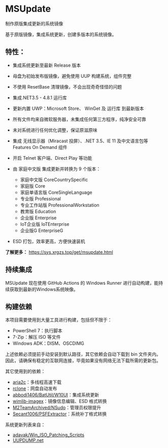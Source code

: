 # MSUpdate

制作原版集成更新的系统镜像

基于原版镜像，集成系统更新，创建多版本的系统镜像。

## 特性：

- 集成系统更新至最新 Release 版本

- 母盘为初始发布版镜像，避免使用 UUP 构建系统，组件完整

- 不使用 ResetBase 清理镜像，不会出现奇奇怪怪的问题

- 集成.NET3.5 - 4.8.1 运行库

- 更新内置 UWP：Microsoft Store、 WinGet 及 运行库 到最新版本

- 所有文件均来自微软服务器，未集成任何第三方程序，纯净安全可靠

- 未对系统进行任何优化调整，保证原滋原味

- 集成 无线显示器（Miracast 投屏）、.NET 3.5、IE 11 及中文语言包等 Features On Demand 组件

- 开启 Telnet 客户端、Direct Play 等功能

- 由 家庭中文版 集成更新并转换为 9 个版本：

  - 家庭中文版 CoreCountrySpecific
  - 家庭版 Core
  - 家庭单语言版 CoreSingleLanguage
  - 专业版 Professional
  - 专业工作站版 ProfessionalWorkstation
  - 教育版 Education
  - 企业版 Enterprise
  - IoT企业版 IoTEnterprise
  - 企业版G EnterpriseG
- ESD 打包，效率更高，方便快速装机

**了解更多：**
https://sys.xrgzs.top/get/msupdate.html

## 持续集成

MSUpdate 现在使用 GitHub Actions 的 Windows Runner 进行自动构建，能持续获取到最新的Windows系统映像。

## 构建依赖

本项目需要使用到大量工具进行构建，包括但不限于：

- PowerShell 7：执行脚本
- 7-Zip：解压 ISO 等文件
- Windows ADK：DISM、OSCDIMG

上述依赖必须提前手动安装到默认路径，其它依赖会自动下载到 bin 文件夹内。因此，请确保有稳定的互联网连接，毕竟如果没有网络无法下载所需的更新包。

其它使用到的依赖：

- [aria2c](https://github.com/aria2/aria2)：多线程高速下载
- [rclone](https://github.com/rclone/rclone)：网盘自动发布
- [abbodi1406/BatUtil/W10UI](https://github.com/abbodi1406/BatUtil/tree/master/W10UI)：集成系统更新
- [wimlib-imagex](https://wimlib.net/)：镜像信息编辑、ESD 格式转换
- [M2TeamArchived/NSudo](https://github.com/M2TeamArchived/NSudo)：管理员权限提升
- [Secant1006/PSFExtractor](https://github.com/Secant1006/PSFExtractor)：系统补丁格式转换

系统更新列表来自：

- [adavak/Win_ISO_Patching_Scripts](https://github.com/adavak/Win_ISO_Patching_Scripts)
- [UUPDUMP.net](https://uupdump.net/)